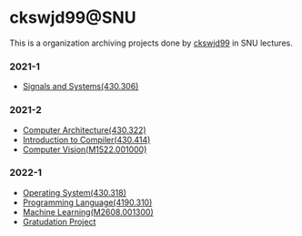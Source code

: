 # ckswjd99@SNU

This is a organization archiving projects done by [ckswjd99](https://github.com/ckswjd99) in SNU lectures.

### 2021-1
- [Signals and Systems(430.306)](https://github.com/ckswjd99-at-snu/SignalsAndSystems-2021-1)

### 2021-2
- [Computer Architecture(430.322)](https://github.com/ckswjd99-at-snu/ComputerArchitecture-2021-2)
- [Introduction to Compiler(430.414)](https://github.com/ckswjd99-at-snu/Compiler-2021-2)
- [Computer Vision(M1522.001000)]()

### 2022-1
- [Operating System(430.318)](https://github.com/ckswjd99-at-snu/OperatingSystem-2022-1)
- [Programming Language(4190.310)](https://github.com/ckswjd99-at-snu/ProgrammingLanguage-2022-1)
- [Machine Learning(M2608.001300)](https://github.com/ckswjd99-at-snu/MachineLearning-2022-1)
- [Gratudation Project](https://github.com/ckswjd99-at-snu/domato-reducer)

